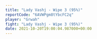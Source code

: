 ```yaml
---
title: "Lady Vashj - Wipe 3 (95%)"
reportCode: "6AVWPgm8tYbcFC2q"
player: "Grwah"
fight: "Lady Vashj - Wipe 3 (95%)"
date: 2021-10-20T19:00:04.987000+00:00
---
```

